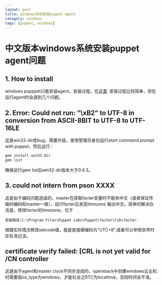 ```yaml
---
layout: post
title: windows系统安装puppet agent
category: windows
tags: [puppet, windows]
---
```

# 中文版本windows系统安装puppet agent问题

## 1. How to install

windows pupppet只能安装agent，安装过程，在[这里](https://docs.puppetlabs.com/pe/latest/install_windows.html).
安装过程比较简单，但在运行agent时会遇到几个问题。

## 2. Error: Could not run: ”\xB2" to UTF-8 in conversion from ASCII-8BIT to UTF-8 to UTF-16LE

这是win32-dir库bug，需要升级，使用管理员身份运行*start command prompt with puppet*，然后运行：
```sh
gem install win32-dir
gem list
```
确保运行gem list后win32-dir版本大于0.4.3。

## 3. could not intern from pson XXXX

这是由于编码问题造成的，master在获取facter变量时不能有中文（或者保证传输的编码和master一致），运行facter后发现*timezone*
输出中文。简单的解决办法是，修改facter的timezone，位于
```
安装路径:C:\Program Files\Puppet Labs\Puppet\facter\lib\facter.
```
根据实际情况修改setcode值，我是直接硬编码为"UTC+8",或者可以参照世界时区标准记法。

##  certificate verify failed: [CRL is not yet valid for /CN controller

这是由于agent和master clock不同步造成的，openstack中创建windows云主机时需要指os_type为windows，才能社会之RTC为localtime，否则时间会不准。
